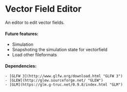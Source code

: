 # Vector Field Editor #
An editor to edit vector fields. 

#### Future features: ####
- Simulation
- Snapshoting the simulation state for vectorfield
- Load other fileformats

#### Dependencies: ####
    - [GLFW 3](http://www.glfw.org/download.html "GLFW 3")
    - [GLEW](http://glew.sourceforge.net/ "GLEW")
    - [GLM](https://glm.g-truc.net/0.9.8/index.html "GLM")

